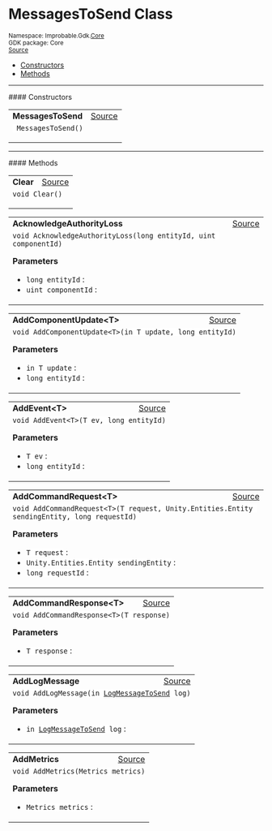 
# MessagesToSend Class
<sup>
Namespace: Improbable.Gdk.<a href="{{urlRoot}}/api/core-index">Core</a><br/>
GDK package: Core<br/>
<a href="https://www.github.com/spatialos/gdk-for-unity/blob/c62f1703b591ee684fba123ba0dc6c231eca5126/workers/unity/Packages/io.improbable.gdk.core/Worker/MessagesToSend.cs/#L8">Source</a>
<style>
a code {
                    padding: 0em 0.25em!important;
}
code {
                    background-color: #ffffff!important;
}
</style>
</sup>
<nav id="pageToc" class="page-toc"><ul><li><a href="#constructors">Constructors</a>
<li><a href="#methods">Methods</a>
</ul></nav>












</p>
<hr style="width:100%; border-top-color:#d8d8d8" />
#### Constructors


</p>




<table width="100%">
    <tr>
        <td style="border-right:none"><a id="messagestosend"></a><b>MessagesToSend</b></td>
        <td style="border-left:none; text-align:right"><a href="https://www.github.com/spatialos/gdk-for-unity/blob/c62f1703b591ee684fba123ba0dc6c231eca5126/workers/unity/Packages/io.improbable.gdk.core/Worker/MessagesToSend.cs/#L38">Source</a></td>
    </tr>
    <tr>
        <td colspan="2">
<code> MessagesToSend()</code></p>






</td>
    </tr>
</table>




</p>
<hr style="width:100%; border-top-color:#d8d8d8" />
#### Methods


</p>




<table width="100%">
    <tr>
        <td style="border-right:none"><a id="clear"></a><b>Clear</b></td>
        <td style="border-left:none; text-align:right"><a href="https://www.github.com/spatialos/gdk-for-unity/blob/c62f1703b591ee684fba123ba0dc6c231eca5126/workers/unity/Packages/io.improbable.gdk.core/Worker/MessagesToSend.cs/#L88">Source</a></td>
    </tr>
    <tr>
        <td colspan="2">
<code>void Clear()</code></p>






</td>
    </tr>
</table>


<table width="100%">
    <tr>
        <td style="border-right:none"><a id="acknowledgeauthorityloss-long-uint"></a><b>AcknowledgeAuthorityLoss</b></td>
        <td style="border-left:none; text-align:right"><a href="https://www.github.com/spatialos/gdk-for-unity/blob/c62f1703b591ee684fba123ba0dc6c231eca5126/workers/unity/Packages/io.improbable.gdk.core/Worker/MessagesToSend.cs/#L105">Source</a></td>
    </tr>
    <tr>
        <td colspan="2">
<code>void AcknowledgeAuthorityLoss(long entityId, uint componentId)</code></p>



</p>

<b>Parameters</b>

<ul>
<li><code>long entityId</code> : </li>
<li><code>uint componentId</code> : </li>
</ul>





</td>
    </tr>
</table>


<table width="100%">
    <tr>
        <td style="border-right:none"><a id="addcomponentupdate-t-in-t-long"></a><b>AddComponentUpdate&lt;T&gt;</b></td>
        <td style="border-left:none; text-align:right"><a href="https://www.github.com/spatialos/gdk-for-unity/blob/c62f1703b591ee684fba123ba0dc6c231eca5126/workers/unity/Packages/io.improbable.gdk.core/Worker/MessagesToSend.cs/#L110">Source</a></td>
    </tr>
    <tr>
        <td colspan="2">
<code>void AddComponentUpdate&lt;T&gt;(in T update, long entityId)</code></p>



</p>

<b>Parameters</b>

<ul>
<li><code>in T update</code> : </li>
<li><code>long entityId</code> : </li>
</ul>





</td>
    </tr>
</table>


<table width="100%">
    <tr>
        <td style="border-right:none"><a id="addevent-t-t-long"></a><b>AddEvent&lt;T&gt;</b></td>
        <td style="border-left:none; text-align:right"><a href="https://www.github.com/spatialos/gdk-for-unity/blob/c62f1703b591ee684fba123ba0dc6c231eca5126/workers/unity/Packages/io.improbable.gdk.core/Worker/MessagesToSend.cs/#L120">Source</a></td>
    </tr>
    <tr>
        <td colspan="2">
<code>void AddEvent&lt;T&gt;(T ev, long entityId)</code></p>



</p>

<b>Parameters</b>

<ul>
<li><code>T ev</code> : </li>
<li><code>long entityId</code> : </li>
</ul>





</td>
    </tr>
</table>


<table width="100%">
    <tr>
        <td style="border-right:none"><a id="addcommandrequest-t-t-unity-entities-entity-long"></a><b>AddCommandRequest&lt;T&gt;</b></td>
        <td style="border-left:none; text-align:right"><a href="https://www.github.com/spatialos/gdk-for-unity/blob/c62f1703b591ee684fba123ba0dc6c231eca5126/workers/unity/Packages/io.improbable.gdk.core/Worker/MessagesToSend.cs/#L129">Source</a></td>
    </tr>
    <tr>
        <td colspan="2">
<code>void AddCommandRequest&lt;T&gt;(T request, Unity.Entities.Entity sendingEntity, long requestId)</code></p>



</p>

<b>Parameters</b>

<ul>
<li><code>T request</code> : </li>
<li><code>Unity.Entities.Entity sendingEntity</code> : </li>
<li><code>long requestId</code> : </li>
</ul>





</td>
    </tr>
</table>


<table width="100%">
    <tr>
        <td style="border-right:none"><a id="addcommandresponse-t-t"></a><b>AddCommandResponse&lt;T&gt;</b></td>
        <td style="border-left:none; text-align:right"><a href="https://www.github.com/spatialos/gdk-for-unity/blob/c62f1703b591ee684fba123ba0dc6c231eca5126/workers/unity/Packages/io.improbable.gdk.core/Worker/MessagesToSend.cs/#L135">Source</a></td>
    </tr>
    <tr>
        <td colspan="2">
<code>void AddCommandResponse&lt;T&gt;(T response)</code></p>



</p>

<b>Parameters</b>

<ul>
<li><code>T response</code> : </li>
</ul>





</td>
    </tr>
</table>


<table width="100%">
    <tr>
        <td style="border-right:none"><a id="addlogmessage-in-logmessagetosend"></a><b>AddLogMessage</b></td>
        <td style="border-left:none; text-align:right"><a href="https://www.github.com/spatialos/gdk-for-unity/blob/c62f1703b591ee684fba123ba0dc6c231eca5126/workers/unity/Packages/io.improbable.gdk.core/Worker/MessagesToSend.cs/#L142">Source</a></td>
    </tr>
    <tr>
        <td colspan="2">
<code>void AddLogMessage(in <a href="{{urlRoot}}/api/core/log-message-to-send">LogMessageToSend</a> log)</code></p>



</p>

<b>Parameters</b>

<ul>
<li><code>in <a href="{{urlRoot}}/api/core/log-message-to-send">LogMessageToSend</a> log</code> : </li>
</ul>





</td>
    </tr>
</table>


<table width="100%">
    <tr>
        <td style="border-right:none"><a id="addmetrics-metrics"></a><b>AddMetrics</b></td>
        <td style="border-left:none; text-align:right"><a href="https://www.github.com/spatialos/gdk-for-unity/blob/c62f1703b591ee684fba123ba0dc6c231eca5126/workers/unity/Packages/io.improbable.gdk.core/Worker/MessagesToSend.cs/#L147">Source</a></td>
    </tr>
    <tr>
        <td colspan="2">
<code>void AddMetrics(Metrics metrics)</code></p>



</p>

<b>Parameters</b>

<ul>
<li><code>Metrics metrics</code> : </li>
</ul>





</td>
    </tr>
</table>






